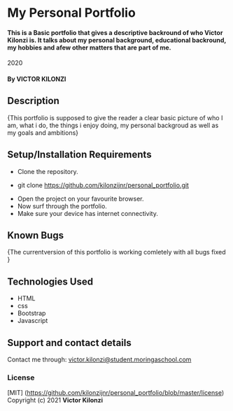 # My Personal Portfolio
#### This is a Basic portfolio that gives a descriptive backround of who Victor Kilonzi is. It talks about my personal background, educational backround, my hobbies and afew other matters that are part of me. 
2020

#### By **VICTOR KILONZI**
## Description
{This portfolio is supposed to give the reader a clear basic picture of who I am, what i do, the things i enjoy doing, my personal backgroud as well as my goals and ambitions}
## Setup/Installation Requirements
* Clone the repository.
- git clone https://github.com/kilonzijnr/personal_portfolio.git
* Open the project on your favourite browser.
* Now surf through the portfolio. 
* Make sure your device has internet connectivity.
## Known Bugs
{The currentversion of this portfolio is working comletely with all bugs fixed }
## Technologies Used
* HTML
* css
* Bootstrap
* Javascript
## Support and contact details
Contact me through:
victor.kilonzi@student.moringaschool.com
### License
[MIT] (https://github.com/kilonzijnr/personal_portfolio/blob/master/license)
Copyright (c) 2021 **Victor Kilonzi**

